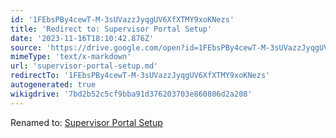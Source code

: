 ```yaml
---
id: '1FEbsPBy4cewT-M-3sUVazzJyqgUV6XfXTMY9xoKNezs'
title: 'Redirect to: Supervisor Portal Setup'
date: '2023-11-16T18:10:42.876Z'
source: 'https://drive.google.com/open?id=1FEbsPBy4cewT-M-3sUVazzJyqgUV6XfXTMY9xoKNezs'
mimeType: 'text/x-markdown'
url: 'supervisor-portal-setup.md'
redirectTo: '1FEbsPBy4cewT-M-3sUVazzJyqgUV6XfXTMY9xoKNezs'
autogenerated: true
wikigdrive: '7bd2b52c5cf9bba91d376203703e860806d2a208'
---
```

Renamed to: [Supervisor Portal Setup](supervisor-portal-setup.md)
